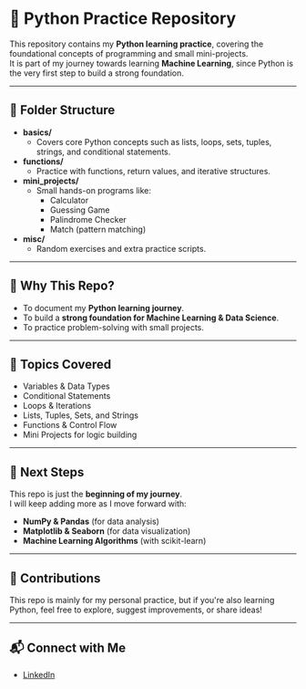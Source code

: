 # 🐍 Python Practice Repository

This repository contains my **Python learning practice**, covering the foundational concepts of programming and small mini-projects.  
It is part of my journey towards learning **Machine Learning**, since Python is the very first step to build a strong foundation.

---

## 📂 Folder Structure

- **basics/**
  - Covers core Python concepts such as lists, loops, sets, tuples, strings, and conditional statements.
- **functions/**
  - Practice with functions, return values, and iterative structures.
- **mini_projects/**
  - Small hands-on programs like:
    - Calculator
    - Guessing Game
    - Palindrome Checker
    - Match (pattern matching)
- **misc/**
  - Random exercises and extra practice scripts.

---

## 🚀 Why This Repo?
- To document my **Python learning journey**.
- To build a **strong foundation for Machine Learning & Data Science**.
- To practice problem-solving with small projects.

---

## 📌 Topics Covered
- Variables & Data Types  
- Conditional Statements  
- Loops & Iterations  
- Lists, Tuples, Sets, and Strings  
- Functions & Control Flow  
- Mini Projects for logic building  

---

## 🌟 Next Steps
This repo is just the **beginning of my journey**.  
I will keep adding more as I move forward with:
- **NumPy & Pandas** (for data analysis)  
- **Matplotlib & Seaborn** (for data visualization)  
- **Machine Learning Algorithms** (with scikit-learn)  

---

## 🤝 Contributions
This repo is mainly for my personal practice, but if you're also learning Python, feel free to explore, suggest improvements, or share ideas!

---

## 📬 Connect with Me
- [LinkedIn](www.linkedin.com/in/ifra-jabeen-12482b266/)  

